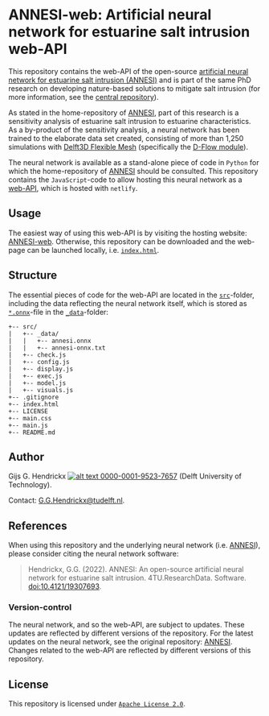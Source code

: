 # ANNESI-web: Artificial neural network for estuarine salt intrusion web-API
This repository contains the web-API of the open-source 
[artificial neural network for estuarine salt intrusion (ANNESI)](https://github.com/ghendrickx/ANNESI) and is part of
the same PhD research on developing nature-based solutions to mitigate salt intrusion (for more information, see the
[central repository](https://github.com/ghendrickx/SALTISolutions)).

As stated in the home-repository of [ANNESI](https://github.com/ghendrickx/ANNESI), part of this research is a 
sensitivity analysis of estuarine salt intrusion to estuarine characteristics. As a by-product of the sensitivity
analysis, a neural network has been trained to the elaborate data set created, consisting of more than 1,250 simulations 
with [Delft3D Flexible Mesh](https://www.deltares.nl/en/software/delft3d-flexible-mesh-suite/) (specifically the 
[D-Flow module](https://www.deltares.nl/en/software/module/d-flow-flexible-mesh/)).

The neural network is available as a stand-alone piece of code in `Python` for which the home-repository of 
[ANNESI](https://github.com/ghendrickx/ANNESI) should be consulted. This repository contains the `JavaScript`-code to
allow hosting this neural network as a [web-API](https://annesi-web.netlify.app/), which is hosted with `netlify`.

## Usage
The easiest way of using this web-API is by visiting the hosting website: [ANNESI-web](https://annesi-web.netlify.app/). 
Otherwise, this repository can be downloaded and the web-page can be launched locally, i.e. [`index.html`](./index.html).

## Structure
The essential pieces of code for the web-API are located in the [`src`](./src)-folder, including the data reflecting the
neural network itself, which is stored as [`*.onnx`](https://onnx.ai/)-file in the [`_data`](./src/_data)-folder:
```
+-- src/
|   +-- _data/
|   |   +-- annesi.onnx
|   |   +-- annesi-onnx.txt
|   +-- check.js
|   +-- config.js
|   +-- display.js
|   +-- exec.js
|   +-- model.js
|   +-- visuals.js
+-- .gitignore
+-- index.html
+-- LICENSE
+-- main.css
+-- main.js
+-- README.md
```

## Author
Gijs G. Hendrickx 
[![alt text](https://camo.githubusercontent.com/e1ec0e2167b22db46b0a5d60525c3e4a4f879590a04c370fef77e6a7e00eb234/68747470733a2f2f696e666f2e6f726369642e6f72672f77702d636f6e74656e742f75706c6f6164732f323031392f31312f6f726369645f31367831362e706e67) 0000-0001-9523-7657](https://orcid.org/0000-0001-9523-7657)
(Delft University of Technology).

Contact: [G.G.Hendrickx@tudelft.nl](mailto:G.G.Hendrickx@tudelft.nl?subject=[GitHub]%20ANNESI-web: ).

## References
When using this repository and the underlying neural network (i.e. [ANNESI](https://github.com/ghendrickx/ANNESI)), 
please consider citing the neural network software:
> Hendrickx, G.G. (2022). ANNESI: An open-source artificial neural network for estuarine salt intrusion. 
4TU.ResearchData. Software. [doi:10.4121/19307693](https://doi.org/10.4121/19307693).

### Version-control
The neural network, and so the web-API, are subject to updates. These updates are reflected by different versions of the
repository. For the latest updates on the neural network, see the original repository: 
[ANNESI](https://github.com/ghendrickx/ANNESI#version-control). Changes related to the web-API are reflected by different
versions of this repository.

## License
This repository is licensed under [`Apache License 2.0`](LICENSE).
